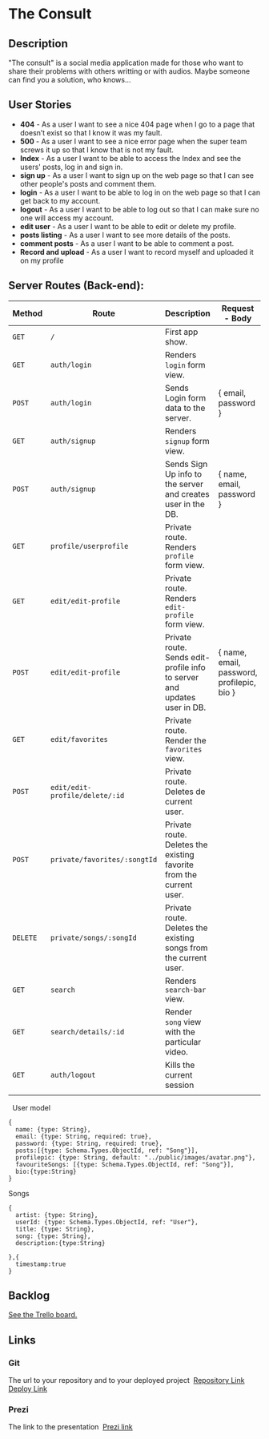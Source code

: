 # The Consult


## Description

"The consult" is a social media application made for those who want to share their problems with others writting or with audios. Maybe someone can find you a solution, who knows...

## User Stories

- **404** - As a user I want to see a nice 404 page when I go to a page that doesn’t exist so that I know it was my fault.
- **500** - As a user I want to see a nice error page when the super team screws it up so that I know that is not my fault.
- **Index** - As a user I want to be able to access the Index and see the users' posts, log in and sign in.
- **sign up** - As a user I want to sign up on the web page so that I can see other people's posts and comment them.
- **login** - As a user I want to be able to log in on the web page so that I can get back to my account.
- **logout** - As a user I want to be able to log out so that I can make sure no one will access my account.
- **edit user** - As a user I want to be able to edit or delete my profile.
- **posts listing** - As a user I want to see more details of the posts.
- **comment posts** - As a user I want to be able to comment a post.
- **Record and upload** - As a user I want to record myself and uploaded it on my profile
  ​
  ​
  ​

## Server Routes (Back-end):

| **Method** | **Route**                      | **Description**                                                          | Request - Body                             |
| ---------- | ------------------------------ | ------------------------------------------------------------------------ | ------------------------------------------ |
| `GET`      | `/`                            | First app show.                                                          |                                            |
| `GET`      | `auth/login`                   | Renders `login` form view.                                               |                                            |
| `POST`     | `auth/login`                   | Sends Login form data to the server.                                     | { email, password }                        |
| `GET`      | `auth/signup`                  | Renders `signup` form view.                                              |                                            |
| `POST`     | `auth/signup`                  | Sends Sign Up info to the server and creates user in the DB.             | { name, email, password }                  |
| `GET`      | `profile/userprofile`          | Private route. Renders `profile` form view.                              |                                            |
| `GET`      | `edit/edit-profile`            | Private route. Renders `edit-profile` form view.                         |                                            |
| `POST`     | `edit/edit-profile`            | Private route. Sends edit-profile info to server and updates user in DB. | { name, email, password, profilepic, bio } |
| `GET`      | `edit/favorites`               | Private route. Render the `favorites` view.                              |                                            |
| `POST`     | `edit/edit-profile/delete/:id` | Private route. Deletes de current user.                                  |                                            |
| `POST`     | `private/favorites/:songtId`   | Private route. Deletes the existing favorite from the current user.      |                                            |
| `DELETE`   | `private/songs/:songId`        | Private route. Deletes the existing songs from the current user.         |                                            |
| `GET`      | `search`                       | Renders `search-bar` view.                                               |                                            |
| `GET`      | `search/details/:id`           | Render `song` view with the particular video.                            |                                            |
| `GET`      | `auth/logout`                  | Kills the current session                                                |                                            |
|            |                                |                                                                          |                                            |

​
​
User model
​

```
{
  name: {type: String},
  email: {type: String, required: true},
  password: {type: String, required: true},
  posts:[{type: Schema.Types.ObjectId, ref: "Song"}],
  profilepic: {type: String, default: "../public/images/avatar.png"},
  favouriteSongs: [{type: Schema.Types.ObjectId, ref: "Song"}],
  bio:{type:String}
}
```

Songs
​

```
{
  artist: {type: String},
  userId: {type: Schema.Types.ObjectId, ref: "User"},
  title: {type: String},
  song: {type: String},
  description:{type:String}
​
},{
  timestamp:true
}
```

## Backlog

[See the Trello board.](https://trello.com/b/Ni3giVKf/ironhackproject)
​
​
​

## Links

### Git

The url to your repository and to your deployed project
​
[Repository Link](https://gist.github.com/ross-u/8f91ec13aeaf35a1ba7603848284703f)
​
[Deploy Link](https://k-recorder.herokuapp.com/)
​
​
​

### Prezi

The link to the presentation
​
[Prezi link](https://prezi.com/lxa9rptr8rlf/?utm_campaign=share&utm_medium=copy)
